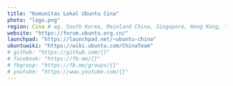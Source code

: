```yaml
---
title: "Komunitas Lokal Ubuntu Cina"
photo: "logo.png"
region: Cina # eg. South Korea, Mainland China, Singapore, Hong Kong, Taiwan ...
website: "https://forum.ubuntu.org.cn/"
launchpad: "https://launchpad.net/~ubuntu-china"
ubuntuwiki: "https://wiki.ubuntu.com/ChinaTeam"
# github: "https://github.com/{}"
# facebook: "https://fb.me/{}"
# fbgroup: "https://fb.me/groups/{}"
# youtube: "https://www.youtube.com/{}"
---
```

<!-- Detailed description about the community -->